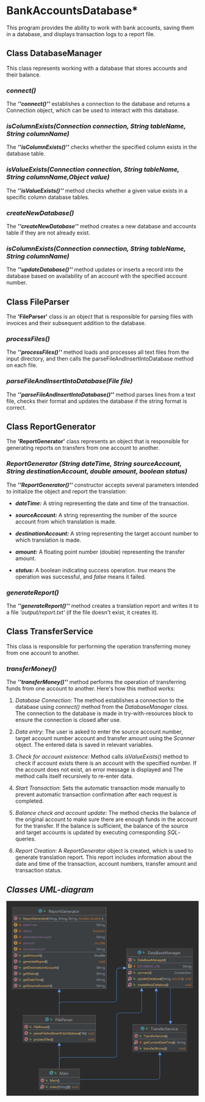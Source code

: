 # **BankAccountsDatabase***

This program provides the ability to work with bank accounts, saving them in a database, and displays transaction logs 
to a report file.

## Class DatabaseManager

This class represents working with a database that stores accounts and their balance.

### *connect()*

The ***''connect()''*** establishes a connection to the database and returns a Connection object,
which can be used to interact with this database.

### *isColumnExists(Connection connection, String tableName, String columnName)*

The ***''isColumnExists()''*** checks whether the specified column exists in the database table. 

### *isValueExists(Connection connection, String tableName, String columnName,Object value)*

The ***''isValueExists()''*** method checks whether a given value exists in a specific column
database tables.

### *createNewDatabase()*

The ***''createNewDatabase''*** method creates a new database and accounts table if they are not already
exist.

### *isColumnExists(Connection connection, String tableName, String columnName)*

The ***''updateDatabase()''*** method updates or inserts a record into the database based on
availability of an account with the specified account number.

## Class FileParser

The **'FileParser'** class is an object that is responsible for parsing files with invoices
and their subsequent addition to the database.

### *processFiles()*

The ***''processFiles()''*** method loads and processes all text files from the input directory,
and then calls the parseFileAndInsertIntoDatabase method on each file.

### *parseFileAndInsertIntoDatabase(File file)*

The ***''parseFileAndInsertIntoDatabase()''*** method parses lines from a text file,
checks their format and updates the database if the string format is correct.

## Class ReportGenerator

The **'ReportGenerator'** class represents an object that is responsible for generating reports
on transfers from one account to another.

### *ReportGenerator (String dateTime, String sourceAccount, String destinationAccount, double amount, boolean status)*
The ***''ReportGenerator()''*** constructor accepts several parameters intended
to initialize the object and report the translation:

* ***dateTime:*** A string representing the date and time of the transaction.

* ***sourceAccount:*** A string representing the number of the source account from which
  translation is made.

* ***destinationAccount:*** A string representing the target account number to which
  translation is made.

* ***amount:*** A floating point number (double) representing the transfer amount.

* ***status:*** A boolean indicating success
  operation. *true* means the operation was successful, and *false* means it failed.

### *generateReport()*

The ***''generateReport()''*** method creates a translation report and writes it to a file
*'output/report.txt'* (if the file doesn't exist, it creates it). 

## Class TransferService

This class is responsible for performing the operation
transferring money from one account to another.

### *transferMoney()*

The ***''transferMoney()''*** method performs the operation of transferring funds from one account to
another. Here's how this method works:

1. *Database Connection*: The method establishes a connection to the database using
   *connect()* method from the *DatabaseManager class*. The connection to the database is made in
   try-with-resources block to ensure the connection is closed after use.

2. *Data entry*: The user is asked to enter the source account number, target account number
   account and transfer amount using the *Scanner* object. The entered data is saved in
   relevant variables.

3. *Check for account existence*: Method calls *isValueExists()* method to check if account exists
   there is an account with the specified number. If the account does not exist, 
   an error message is displayed and
   The method calls itself recursively to re-enter data.

4. *Start Transaction*: Sets the automatic transaction mode manually to
   prevent automatic transaction confirmation after each request is completed.

5. *Balance check and account update*: The method checks the balance of the original account to
   make sure there are enough funds in the account for the transfer. If the balance is sufficient,
   the balance of the source and target accounts is updated by executing
   corresponding *SQL*-queries.

6. *Report Creation*: A *ReportGenerator* object is created, which is used to generate
   translation report. This report includes information about the date and time of the transaction,
   account numbers, transfer amount and transaction status.

## *Classes UML-diagram*
![*classes UML-diagram*](https://github.com/dmitriyvechorko/BankAccountsDatabase/blob/main/images/diag1.png)
